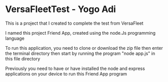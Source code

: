 # VersaFleetTest - Yogo Adi

This is a project that I created to complete the test from VersaFleet

I named this project Friend App, created using the node.Js programming language

To run this application, you need to clone or download the zip file then enter the terminal directory 
then start by running the program "node app.js" in this file directory

Previously you need to have or have installed the node and express applications on your device to run this Friend App program

